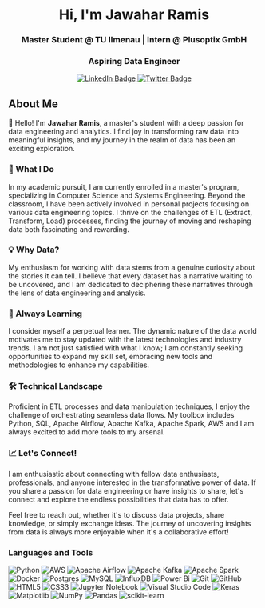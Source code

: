 <h1 align="center">Hi, I'm Jawahar Ramis</h1>
<h3 align="center">Master Student @ TU Ilmenau | Intern @ Plusoptix GmbH</h3>
<h3 align="center">Aspiring Data Engineer</h3>

<div id="badges" align="center">
  <a href="your-linkedin-URL">
    <img src="https://img.shields.io/badge/LinkedIn-blue?style=for-the-badge&logo=linkedin&logoColor=white" alt="LinkedIn Badge"/>
  </a>
  <a href="your-twitter-URL">
    <img src="https://img.shields.io/badge/Twitter-blue?style=for-the-badge&logo=twitter&logoColor=white" alt="Twitter Badge"/>
  </a>
</div>

## About Me

👋 Hello! I'm **Jawahar Ramis**, a master's student with a deep passion for data engineering and analytics. I find joy in transforming raw data into meaningful insights, and my journey in the realm of data has been an exciting exploration.

### 🚀 What I Do

In my academic pursuit, I am currently enrolled in a master's program, specializing in Computer Science and Systems Engineering. Beyond the classroom, I have been actively involved in personal projects focusing on various data engineering topics. I thrive on the challenges of ETL (Extract, Transform, Load) processes, finding the journey of moving and reshaping data both fascinating and rewarding.

### 💡 Why Data?

My enthusiasm for working with data stems from a genuine curiosity about the stories it can tell. I believe that every dataset has a narrative waiting to be uncovered, and I am dedicated to deciphering these narratives through the lens of data engineering and analysis.

### 🌱 Always Learning

I consider myself a perpetual learner. The dynamic nature of the data world motivates me to stay updated with the latest technologies and industry trends. I am not just satisfied with what I know; I am constantly seeking opportunities to expand my skill set, embracing new tools and methodologies to enhance my capabilities.

### 🛠️ Technical Landscape

Proficient in ETL processes and data manipulation techniques, I enjoy the challenge of orchestrating seamless data flows. My toolbox includes Python, SQL, Apache Airflow, Apache Kafka, Apache Spark, AWS and I am always excited to add more tools to my arsenal.

### 📈 Let's Connect!

I am enthusiastic about connecting with fellow data enthusiasts, professionals, and anyone interested in the transformative power of data. If you share a passion for data engineering or have insights to share, let's connect and explore the endless possibilities that data has to offer.

Feel free to reach out, whether it's to discuss data projects, share knowledge, or simply exchange ideas. The journey of uncovering insights from data is always more enjoyable when it's a collaborative effort!


### Languages and Tools
![Python](https://img.shields.io/badge/python-3670A0?style=flat&logo=python&logoColor=ffdd54) 
![AWS](https://img.shields.io/badge/AWS-%23FF9900.svg?style=flat&logo=amazon-aws&logoColor=white)
![Apache Airflow](https://img.shields.io/badge/Apache%20Airflow-017CEE?style=flat&logo=Apache%20Airflow&logoColor=white)
![Apache Kafka](https://img.shields.io/badge/Apache%20Kafka-000?style=for-the-badge&logo=apachekafka)
![Apache Spark](https://img.shields.io/badge/Apache%20Spark-FDEE21?style=flat-square&logo=apachespark&logoColor=black)
![Docker](https://img.shields.io/badge/docker-%230db7ed.svg?style=for-the-badge&logo=docker&logoColor=white)
![Postgres](https://img.shields.io/badge/postgres-%23316192.svg?style=for-the-badge&logo=postgresql&logoColor=white)
![MySQL](https://img.shields.io/badge/mysql-%2300f.svg?style=flat&logo=mysql&logoColor=white)
![InfluxDB](https://img.shields.io/badge/InfluxDB-22ADF6?style=for-the-badge&logo=InfluxDB&logoColor=white)
![Power Bi](https://img.shields.io/badge/power_bi-F2C811?style=for-the-badge&logo=powerbi&logoColor=black)
![Git](https://img.shields.io/badge/git-%23F05033.svg?style=for-the-badge&logo=git&logoColor=white)
![GitHub](https://img.shields.io/badge/github-%23121011.svg?style=for-the-badge&logo=github&logoColor=white)
![HTML5](https://img.shields.io/badge/html5-%23E34F26.svg?style=flat&logo=html5&logoColor=white)
![CSS3](https://img.shields.io/badge/css3-%231572B6.svg?style=flat&logo=css3&logoColor=white)
![Jupyter Notebook](https://img.shields.io/badge/jupyter-%23FA0F00.svg?style=for-the-badge&logo=jupyter&logoColor=white)
![Visual Studio Code](https://img.shields.io/badge/Visual%20Studio%20Code-0078d7.svg?style=for-the-badge&logo=visual-studio-code&logoColor=white)
![Keras](https://img.shields.io/badge/Keras-%23D00000.svg?style=for-the-badge&logo=Keras&logoColor=white)
![Matplotlib](https://img.shields.io/badge/Matplotlib-%23ffffff.svg?style=for-the-badge&logo=Matplotlib&logoColor=black)
![NumPy](https://img.shields.io/badge/numpy-%23013243.svg?style=for-the-badge&logo=numpy&logoColor=white)
![Pandas](https://img.shields.io/badge/pandas-%23150458.svg?style=for-the-badge&logo=pandas&logoColor=white)
![scikit-learn](https://img.shields.io/badge/scikit--learn-%23F7931E.svg?style=for-the-badge&logo=scikit-learn&logoColor=white)

